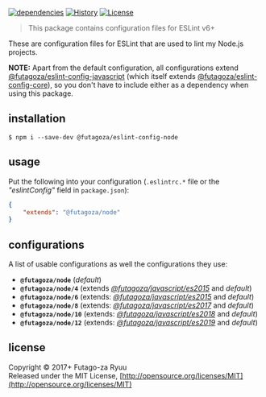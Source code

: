 [![dependencies](https://img.shields.io/david/futagoza/eslint-config-futagozaryuu.svg?path=packages/@futagoza/eslint-config-node)](https://david-dm.org/futagoza/eslint-config-futagozaryuu?path=packages/@futagoza/eslint-config-node)
[![History](https://img.shields.io/badge/history-CHANGELOG.md-orange.svg)](https://github.com/futagoza/eslint-config-futagozaryuu/blob/master/CHANGELOG.md)
[![License](https://img.shields.io/badge/license-mit-blue.svg)](https://opensource.org/licenses/MIT)

> This package contains configuration files for ESLint v6+<br>

These are configuration files for ESLint that are used to lint my Node.js projects.

**NOTE:** Apart from the default configuration, all configurations extend [@futagoza/eslint-config-javascript][ECJ] (which itself extends [@futagoza/eslint-config-core][ECC]), so you don't have to include either as a dependency when using this package.

## installation

```console
$ npm i --save-dev @futagoza/eslint-config-node
```

## usage

Put the following into your configuration (`.eslintrc.*` file or the _"eslintConfig"_ field in `package.json`):

```json
{
    "extends": "@futagoza/node"
}
```

## configurations

A list of usable configurations as well the configurations they use:

- __`@futagoza/node`__ (_default_)
- __`@futagoza/node/4`__ (extends _[@futagoza/javascript/es2015][ECJ]_ and _default_)
- __`@futagoza/node/6`__ (extends: _[@futagoza/javascript/es2015][ECJ]_ and _default_)
- __`@futagoza/node/8`__ (extends: _[@futagoza/javascript/es2017][ECJ]_ and _default_)
- __`@futagoza/node/10`__ (extends: _[@futagoza/javascript/es2018][ECJ]_ and _default_)
- __`@futagoza/node/12`__ (extends: _[@futagoza/javascript/es2019][ECJ]_ and _default_)

[ECC]: https://www.npmjs.com/package/@futagoza/eslint-config-core
[ECJ]: https://www.npmjs.com/package/@futagoza/eslint-config-javascript

## license

Copyright © 2017+ Futago-za Ryuu<br>
Released under the MIT License, [http://opensource.org/licenses/MIT](http://opensource.org/licenses/MIT)
